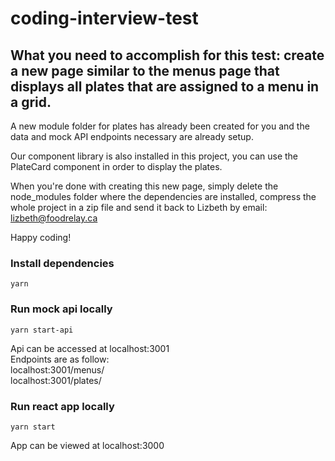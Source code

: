 # coding-interview-test

## What you need to accomplish for this test: create a new page similar to the menus page that displays all plates that are assigned to a menu in a grid.

A new module folder for plates has already been created for you and the data and mock API endpoints necessary are already setup.

Our component library is also installed in this project, you can use the PlateCard component in order to display the plates.

When you're done with creating this new page, simply delete the node_modules folder where the dependencies are installed, compress the whole project in a zip file and send it back to Lizbeth by email: lizbeth@foodrelay.ca

Happy coding!

### Install dependencies

`yarn`

### Run mock api locally

`yarn start-api`

Api can be accessed at localhost:3001  
Endpoints are as follow:  
localhost:3001/menus/  
localhost:3001/plates/

### Run react app locally

`yarn start`

App can be viewed at localhost:3000
